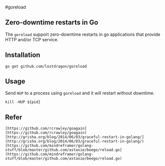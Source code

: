 #goreload

## Zero-downtime restarts in Go

The `goreload` support zero-downtime restarts in go applications that provide HTTP and/or TCP service.

## Installation

    go get github.com/lostdragon/goreload

## Usage
Send `HUP` to a process using `goreload` and it will restart without downtime.

    kill -HUP ${pid}


## Refer

    [https://github.com/rcrowley/goagain](https://github.com/rcrowley/goagain)
    [http://grisha.org/blog/2014/06/03/graceful-restart-in-golang/](http://grisha.org/blog/2014/06/03/graceful-restart-in-golang/)
    [https://github.com/mindreframer/golang-stuff/blob/master/github.com/astaxie/beego/reload.go](https://github.com/mindreframer/golang-stuff/blob/master/github.com/astaxie/beego/reload.go)
